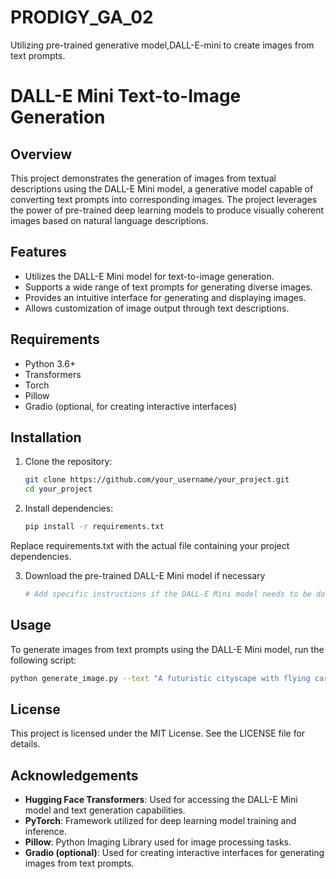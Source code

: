 # PRODIGY_GA_02
Utilizing pre-trained generative model,DALL-E-mini to create images from text prompts.

# DALL-E Mini Text-to-Image Generation

## Overview

This project demonstrates the generation of images from textual descriptions using the DALL-E Mini model, a generative model capable of converting text prompts into corresponding images. The project leverages the power of pre-trained deep learning models to produce visually coherent images based on natural language descriptions.

## Features

- Utilizes the DALL-E Mini model for text-to-image generation.
- Supports a wide range of text prompts for generating diverse images.
- Provides an intuitive interface for generating and displaying images.
- Allows customization of image output through text descriptions.

## Requirements

- Python 3.6+
- Transformers
- Torch
- Pillow
- Gradio (optional, for creating interactive interfaces)

## Installation

1. Clone the repository:

   ```bash
   git clone https://github.com/your_username/your_project.git
   cd your_project
   
2. Install dependencies:

   ```bash
   pip install -r requirements.txt

 Replace requirements.txt with the actual file containing your project dependencies.
 
3. Download the pre-trained DALL-E Mini model if necessary
   ```bash
   # Add specific instructions if the DALL-E Mini model needs to be downloaded or configured


## Usage

To generate images from text prompts using the DALL-E Mini model, run the following script:
   ```bash
   python generate_image.py --text "A futuristic cityscape with flying cars"
   ```

## License

This project is licensed under the MIT License. See the LICENSE file for details.

## Acknowledgements

- **Hugging Face Transformers**: Used for accessing the DALL-E Mini model and text generation capabilities.
- **PyTorch**: Framework utilized for deep learning model training and inference.
- **Pillow**: Python Imaging Library used for image processing tasks.
- **Gradio (optional)**: Used for creating interactive interfaces for generating images from text prompts.

